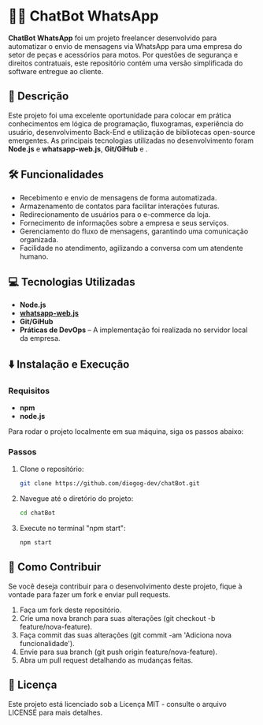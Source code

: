 # 🤖📱 ChatBot WhatsApp

**ChatBot WhatsApp** foi um projeto freelancer desenvolvido para automatizar o envio de mensagens via WhatsApp para uma empresa do setor de peças e acessórios para motos. Por questões de segurança e direitos contratuais, este repositório contém uma versão simplificada do software entregue ao cliente.

## 📝 Descrição

Este projeto foi uma excelente oportunidade para colocar em prática conhecimentos em lógica de programação, fluxogramas, experiência do usuário, desenvolvimento Back-End e utilização de bibliotecas open-source emergentes. As principais tecnologias utilizadas no desenvolvimento foram **Node.js** e **whatsapp-web.js**, **Git/GiHub** e .

## 🛠️ Funcionalidades

- Recebimento e envio de mensagens de forma automatizada.
- Armazenamento de contatos para facilitar interações futuras.
- Redirecionamento de usuários para o e-commerce da loja.
- Fornecimento de informações sobre a empresa e seus serviços.
- Gerenciamento do fluxo de mensagens, garantindo uma comunicação organizada.
- Facilidade no atendimento, agilizando a conversa com um atendente humano.


## 💻 Tecnologias Utilizadas

- **Node.js**
- [**whatsapp-web.js**](https://wwebjs.dev/)
- **Git/GiHub**
- **Práticas de DevOps** – A implementação foi realizada no servidor local da empresa.

## ⬇️ Instalação e Execução

### Requisitos

- **npm**
- **node.js**

Para rodar o projeto localmente em sua máquina, siga os passos abaixo:

### Passos

1. Clone o repositório:
   ```bash
   git clone https://github.com/diogog-dev/chatBot.git
2. Navegue até o diretório do projeto:
   ```bash
   cd chatBot
3. Execute no terminal "npm start":
   ```bash
   npm start

## 🤝 Como Contribuir
Se você deseja contribuir para o desenvolvimento deste projeto, fique à vontade para fazer um fork e enviar pull requests.

1. Faça um fork deste repositório.
2. Crie uma nova branch para suas alterações (git checkout -b feature/nova-feature).
3. Faça commit das suas alterações (git commit -am 'Adiciona nova funcionalidade').
4. Envie para sua branch (git push origin feature/nova-feature).
5. Abra um pull request detalhando as mudanças feitas.

## 📜 Licença
Este projeto está licenciado sob a Licença MIT - consulte o arquivo LICENSE para mais detalhes.
